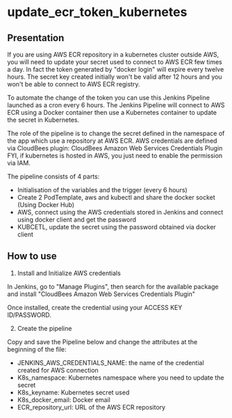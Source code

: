 # update_ecr_token_kubernetes

## Presentation

If you are using AWS ECR repository in a kubernetes cluster outside AWS, you will need to update your secret used to connect to AWS ECR few times a day.
In fact the token generated by "docker login" will expire every twelve hours. The secret key created initially won't be valid after 12 hours and you won't be able to connect to AWS ECR registry.

To automate the change of the token you can use this Jenkins Pipeline launched as a cron every 6 hours.
The Jenkins Pipeline will connect to AWS ECR using a Docker container then use a Kubernetes container to update the secret in Kubernetes.

The role of the pipeline is to change the secret defined in the namespace of the app which use a repository at AWS ECR. AWS credentials are defined via CloudBees plugin: CloudBees Amazon Web Services Credentials Plugin
FYI, if kubernetes is hosted in AWS, you just need to enable the permission via IAM.

The pipeline consists of 4 parts:
 * Initialisation of the variables and the trigger (every 6 hours)
 * Create 2 PodTemplate, aws and kubectl and share the docker socket (Using Docker Hub)
 * AWS, connect using the AWS credentials stored in Jenkins and connect using docker client and get the password
 * KUBCETL, update the secret using the password obtained via docker client


## How to use

1. Install and Initialize AWS credentials

In Jenkins, go to "Manage Plugins", then search for the available package and install "CloudBees Amazon Web Services Credentials Plugin"

Once installed, create the credential using your ACCESS KEY ID/PASSWORD.

2. Create the pipeline

Copy and save the Pipeline below and change the attributes at the beginning of the file:
 * JENKINS_AWS_CREDENTIALS_NAME: the name of the credential created for AWS connection
 * K8s_namespace: Kubernetes namespace where you need to update the secret
 * K8s_keyname: Kubernetes secret used
 * K8s_docker_email: Docker email
 * ECR_repository_url: URL of the AWS ECR repository

